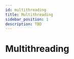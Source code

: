 ```yaml
---
id: multithreading
title: Multithreading
sidebar_position: 1
description: TBD
---
```


# Multithreading
